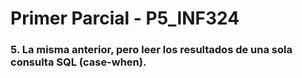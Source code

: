 # Primer Parcial - P5_INF324

### 5.       La misma anterior, pero leer los resultados de una sola consulta SQL (case-when).
